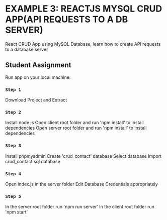 # EXAMPLE 3: REACTJS MYSQL CRUD APP(API REQUESTS TO A DB SERVER)

React CRUD App using MySQL Database, learn how to create API requests to a database server

## Student Assignment

Run app on your local machine:

### `Step 1`

Download Project and Extract

### `Step 2`

Install node js
Open client root folder and run 'npm install' to install dependencies
Open server root folder and run 'npm install' to install dependencies

### `Step 3`

Install phpmyadmin
Create 'crud_contact' database
Select database
Import crud_contact.sql database

### `Step 4`

Open index.js in the server folder
Edit Database Credentials appropriately

### `Step 5`

In the server root folder run 'npm run server'
In the client root folder run 'npm start'
